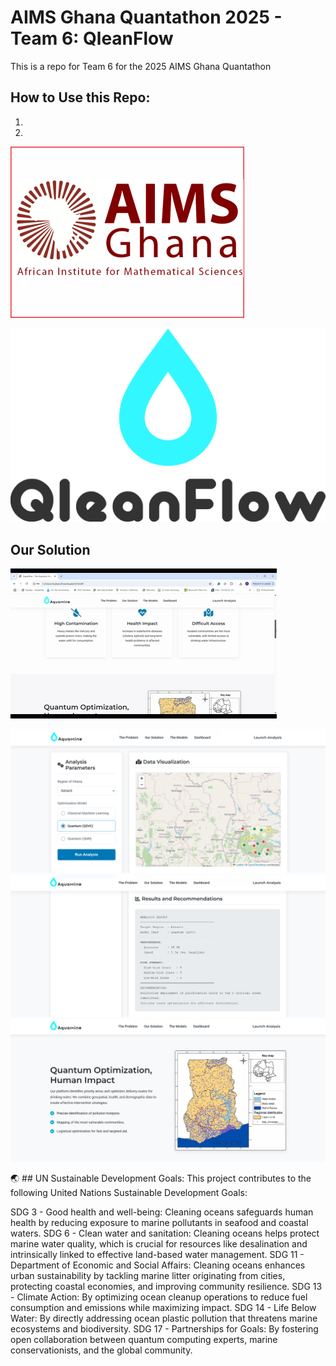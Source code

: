 # AIMS Ghana Quantathon 2025 - Team 6: QleanFlow
This is a repo for Team 6 for the 2025 AIMS Ghana Quantathon

## How to Use this Repo:
1.
2. 

![](https://github.com/MuhammadAlZafarKhan/AIMS_Ghana_Quantathon_2025_Team-6/blob/main/Pitches_and_Slides/Images/Aims-Ghana-Jobs-in-Ghana0.png)

![](https://github.com/MuhammadAlZafarKhan/AIMS_Ghana_Quantathon_2025_Team-6/blob/main/Pitches_and_Slides/Images/QleanFlow.png)

## Our Solution
![](https://github.com/MuhammadAlZafarKhan/AIMS_Ghana_Quantathon_2025_Team-6/blob/main/Pitches_and_Slides/Gifs/Team6.gif)

![](https://github.com/MuhammadAlZafarKhan/AIMS_Ghana_Quantathon_2025_Team-6/blob/main/Dashboard%20%2B%20HTML/dashboard-screenshot1.png)
![](https://github.com/MuhammadAlZafarKhan/AIMS_Ghana_Quantathon_2025_Team-6/blob/main/Dashboard%20%2B%20HTML/dashboard-screenshot2.png)
![](https://github.com/MuhammadAlZafarKhan/AIMS_Ghana_Quantathon_2025_Team-6/blob/main/Dashboard%20%2B%20HTML/dashboard-screenshot3.png)

🌏 ## UN Sustainable Development Goals:
This project contributes to the following United Nations Sustainable Development Goals:

SDG 3 - Good health and well-being: Cleaning oceans safeguards human health by reducing exposure to marine pollutants in seafood and coastal waters.
SDG 6 - Clean water and sanitation: Cleaning oceans helps protect marine water quality, which is crucial for resources like desalination and intrinsically linked to effective land-based water management.
SDG 11 - Department of Economic and Social Affairs: Cleaning oceans enhances urban sustainability by tackling marine litter originating from cities, protecting coastal economies, and improving community resilience.
SDG 13 - Climate Action: By optimizing ocean cleanup operations to reduce fuel consumption and emissions while maximizing impact.
SDG 14 - Life Below Water: By directly addressing ocean plastic pollution that threatens marine ecosystems and biodiversity.
SDG 17 - Partnerships for Goals: By fostering open collaboration between quantum computing experts, marine conservationists, and the global community.
